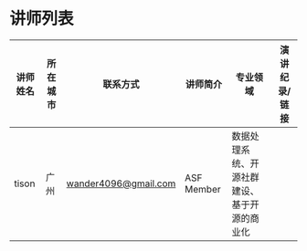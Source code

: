 # 讲师列表

| 讲师姓名 | 所在城市 | 联系方式 | 讲师简介 | 专业领域 | 演讲纪录/链接 |
| --- | --- | --- | --- | --- | --- |
| tison | 广州  | wander4096@gmail.com | ASF Member | 数据处理系统、开源社群建设、基于开源的商业化 |     |